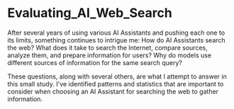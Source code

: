# Evaluating_AI_Web_Search

After several years of using various AI Assistants and pushing each one to its limits, something continues to intrigue me:
How do AI Assistants search the web? What does it take to search the Internet, compare sources, analyze them, and prepare information for users? Why do models use different sources of information for the same search query?

These questions, along with several others, are what I attempt to answer in this small study. I've identified patterns and statistics that are important to consider when choosing an AI Assistant for searching the web to gather information.

